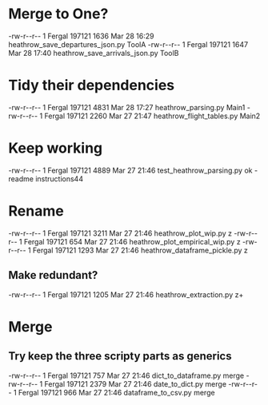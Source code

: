 # Merge to One?
-rw-r--r-- 1 Fergal 197121 1636 Mar 28 16:29 heathrow_save_departures_json.py       ToolA
-rw-r--r-- 1 Fergal 197121 1647 Mar 28 17:40 heathrow_save_arrivals_json.py         ToolB

# Tidy their dependencies
-rw-r--r-- 1 Fergal 197121 4831 Mar 28 17:27 heathrow_parsing.py                    Main1
-rw-r--r-- 1 Fergal 197121 2260 Mar 27 21:47 heathrow_flight_tables.py              Main2

# Keep working
-rw-r--r-- 1 Fergal 197121 4889 Mar 27 21:46 test_heathrow_parsing.py               ok
-readme instructions44

# Rename
-rw-r--r-- 1 Fergal 197121 3211 Mar 27 21:46 heathrow_plot_wip.py                   z
-rw-r--r-- 1 Fergal 197121  654 Mar 27 21:46 heathrow_plot_empirical_wip.py         z
-rw-r--r-- 1 Fergal 197121 1293 Mar 27 21:46 heathrow_dataframe_pickle.py           z   
## Make redundant?
-rw-r--r-- 1 Fergal 197121 1205 Mar 27 21:46 heathrow_extraction.py                 z+

# Merge
## Try keep the three scripty parts as generics
-rw-r--r-- 1 Fergal 197121  757 Mar 27 21:46 dict_to_dataframe.py                   merge
-rw-r--r-- 1 Fergal 197121 2379 Mar 27 21:46 date_to_dict.py                        merge
-rw-r--r-- 1 Fergal 197121  966 Mar 27 21:46 dataframe_to_csv.py                    merge
